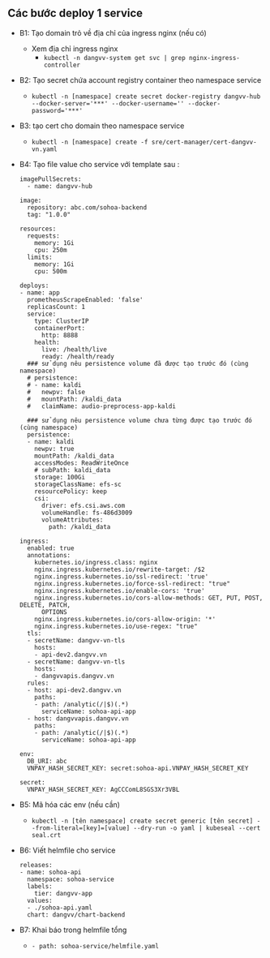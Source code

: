 ## Các bước deploy 1 service
- B1: Tạo domain trỏ về địa chỉ của ingress nginx (nếu có)
  - Xem địa chỉ ingress nginx
      - `kubectl -n dangvv-system get svc | grep nginx-ingress-controller`
- B2: Tạo secret chứa account registry container theo namespace service
  - `kubectl -n [namespace] create secret docker-registry dangvv-hub --docker-server='***' --docker-username='' --docker-password='***'`
- B3: tạo cert cho domain theo namespace service
  - `kubectl -n [namespace] create -f sre/cert-manager/cert-dangvv-vn.yaml`
- B4: Tạo file value cho service với template sau :
  ```
  imagePullSecrets:
    - name: dangvv-hub

  image:
    repository: abc.com/sohoa-backend
    tag: "1.0.0"

  resources:
    requests:
      memory: 1Gi
      cpu: 250m
    limits:
      memory: 1Gi
      cpu: 500m

  deploys:
  - name: app
    prometheusScrapeEnabled: 'false'
    replicasCount: 1
    service:
      type: ClusterIP
      containerPort: 
        http: 8888
      health:
        live: /health/live
        ready: /health/ready
    ### sử dụng nêu persistence volume đã được tạo trước đó (cùng namespace)
    # persistence:
    # - name: kaldi
    #   newpv: false
    #   mountPath: /kaldi_data
    #   claimName: audio-preprocess-app-kaldi
    
    ### sử dụng nêu persistence volume chưa từng được tạo trước đó (cùng namespace)
    persistence:
    - name: kaldi
      newpv: true
      mountPath: /kaldi_data
      accessModes: ReadWriteOnce
      # subPath: kaldi_data
      storage: 100Gi
      storageClassName: efs-sc
      resourcePolicy: keep
      csi:
        driver: efs.csi.aws.com
        volumeHandle: fs-486d3009
        volumeAttributes:
          path: /kaldi_data
    
  ingress:
    enabled: true
    annotations:
      kubernetes.io/ingress.class: nginx
      nginx.ingress.kubernetes.io/rewrite-target: /$2
      nginx.ingress.kubernetes.io/ssl-redirect: 'true'
      nginx.ingress.kubernetes.io/force-ssl-redirect: "true"
      nginx.ingress.kubernetes.io/enable-cors: 'true'
      nginx.ingress.kubernetes.io/cors-allow-methods: GET, PUT, POST, DELETE, PATCH,
        OPTIONS
      nginx.ingress.kubernetes.io/cors-allow-origin: '*'
      nginx.ingress.kubernetes.io/use-regex: "true"
    tls:
    - secretName: dangvv-vn-tls
      hosts:
      - api-dev2.dangvv.vn
    - secretName: dangvv-vn-tls
      hosts:
      - dangvvapis.dangvv.vn
    rules:
    - host: api-dev2.dangvv.vn
      paths:
      - path: /analytic(/|$)(.*)
        serviceName: sohoa-api-app
    - host: dangvvapis.dangvv.vn
      paths:
      - path: /analytic(/|$)(.*)
        serviceName: sohoa-api-app

  env:
    DB_URI: abc
    VNPAY_HASH_SECRET_KEY: secret:sohoa-api.VNPAY_HASH_SECRET_KEY

  secret:
    VNPAY_HASH_SECRET_KEY: AgCCComL8SGS3Xr3VBL
  ```

- B5: Mã hóa các env (nếu cần)
  - `kubectl -n [tên namespace] create secret generic [tên secret] --from-literal=[key]=[value] --dry-run -o yaml | kubeseal --cert seal.crt`
- B6: Viết helmfile cho service
  ```
  releases:
  - name: sohoa-api
    namespace: sohoa-service
    labels:
      tier: dangvv-app
    values:
    - ./sohoa-api.yaml
    chart: dangvv/chart-backend

  ```
- B7: Khai báo trong helmfile tổng
  - `- path: sohoa-service/helmfile.yaml`